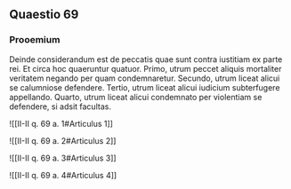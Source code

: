 ## Quaestio 69

### Prooemium

Deinde considerandum est de peccatis quae sunt contra iustitiam ex parte rei. Et circa hoc quaeruntur quatuor. Primo, utrum peccet aliquis mortaliter veritatem negando per quam condemnaretur. Secundo, utrum liceat alicui se calumniose defendere. Tertio, utrum liceat alicui iudicium subterfugere appellando. Quarto, utrum liceat alicui condemnato per violentiam se defendere, si adsit facultas.

![[II-II q. 69 a. 1#Articulus 1]]

![[II-II q. 69 a. 2#Articulus 2]]

![[II-II q. 69 a. 3#Articulus 3]]

![[II-II q. 69 a. 4#Articulus 4]]

